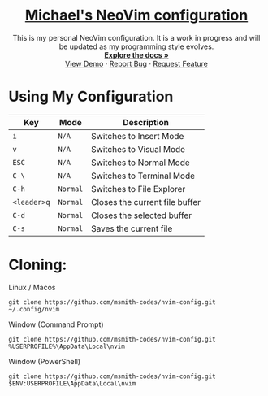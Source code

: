 <a id="top"></a>

<br />
<div align="center">
    <a href="https://github.com/msmith-codes/nvim-config">
        <h1>Michael's NeoVim configuration</h1>
    </a>
</div>

<p align="center">
    This is my personal NeoVim configuration. It is a work in progress and will be updated as my programming
    style evolves.
    <br />
    <a href="https://github.com/msmith-codes/nvim-config"><strong>Explore the docs »</strong></a>
    <br />
    <a href="https://github.com/msmith-codes/nvim-config/">View Demo</a>
    ·
    <a href="https://github.com/msmith-codes/nvim-config/issues/new?labels=bug">Report Bug</a>
    ·
    <a href="https://github.com/msmith-codes/nvim-config/issues/new?labels=enhancement">Request Feature</a>
</p>

# Using My Configuration
| Key | Mode | Description |
| --- | ---- |----------- |
| `i` | `N/A`  | Switches to Insert Mode |
| `v` | `N/A` | Switches to Visual Mode |
| `ESC` | `N/A` | Switches to Normal Mode |
| `C-\` | `N/A` | Switches to Terminal Mode |
| `C-h` | `Normal` | Switches to File Explorer |
| `<leader>q`|  `Normal` | Closes the current file buffer |
| `C-d` | `Normal` | Closes the selected buffer |
| `C-s` | `Normal` | Saves the current file |

# Cloning:

Linux / Macos
```
git clone https://github.com/msmith-codes/nvim-config.git ~/.config/nvim
```

Window (Command Prompt)
```
git clone https://github.com/msmith-codes/nvim-config.git %USERPROFILE%\AppData\Local\nvim
```

Window (PowerShell)
```
git clone https://github.com/msmith-codes/nvim-config.git $ENV:USERPROFILE\AppData\Local\nvim
```
